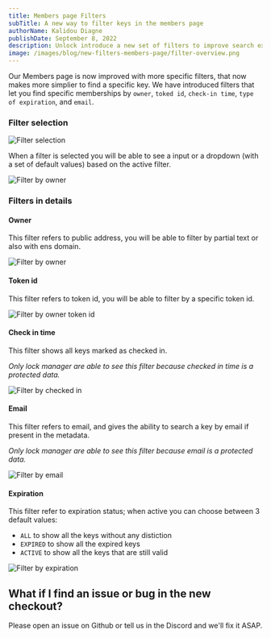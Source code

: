 ```yaml
---
title: Members page Filters
subTitle: A new way to filter keys in the members page
authorName: Kalidou Diagne
publishDate: September 8, 2022
description: Unlock introduce a new set of filters to improve search experience.
image: /images/blog/new-filters-members-page/filter-overview.png
---
```


Our Members page is now improved with more specific filters, that now makes more simplier to find a specific key.
We have introduced filters that let you find specific memberships by `owner`, `toked id`, `check-in time`, `type of expiration`, and `email`.

### Filter selection

![Filter selection](/images/blog/new-filters-members-page/filter-selection.png)

When a filter is selected you will be able to see a input or a dropdown (with a set of default values) based on the active filter.

![Filter by owner](/images/blog/new-filters-members-page/filter-by-owner.png)

### Filters in details

#### Owner

This filter refers to public address, you will be able to filter by partial text or also with ens domain.

![Filter by owner](/images/blog/new-filters-members-page/filter-by-owner-partial.png)

#### Token id

This filter refers to token id, you will be able to filter by a specific token id.

![Filter by owner token id](/images/blog/new-filters-members-page/filter-by-token-id.png)

#### Check in time

This filter shows all keys marked as checked in.

_Only lock manager are able to see this filter because checked in time is a protected data._

![Filter by checked in](/images/blog/new-filters-members-page/filter-checked-in.png)

#### Email

This filter refers to email, and gives the ability to search a key by email if present in the metadata.

_Only lock manager are able to see this filter because email is a protected data._

![Filter by email](/images/blog/new-filters-members-page/filter-by-email.png)

#### Expiration

This filter refer to expiration status; when active you can choose between 3 default values:

- `ALL` to show all the keys without any distiction
- `EXPIRED` to show all the expired keys
- `ACTIVE` to show all the keys that are still valid

![Filter by expiration](/images/blog/new-filters-members-page/filter-by-expiration.png)

## What if I find an issue or bug in the new checkout?

Please open an issue on Github or tell us in the Discord and we'll fix it ASAP.

